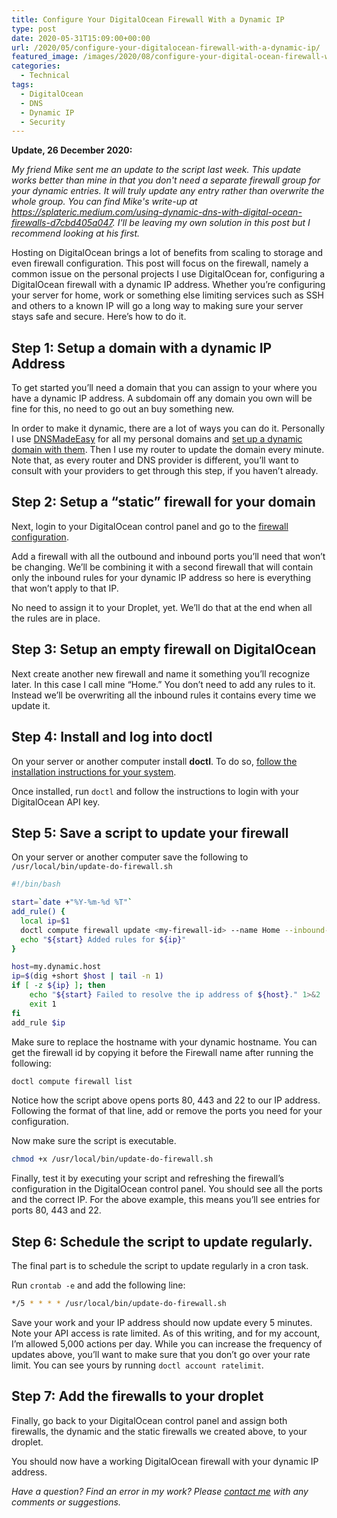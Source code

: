 ```yaml
---
title: Configure Your DigitalOcean Firewall With a Dynamic IP
type: post
date: 2020-05-31T15:09:00+00:00
url: /2020/05/configure-your-digitalocean-firewall-with-a-dynamic-ip/
featured_image: /images/2020/08/configure-your-digital-ocean-firewall-with-a-dynamic-ip.png
categories:
  - Technical
tags:
  - DigitalOcean
  - DNS
  - Dynamic IP
  - Security
---
```


**Update, 26 December 2020:**

_My friend Mike sent me an update to the script last week. This update works better than mine in that you don't need a separate firewall group for your dynamic entries. It will truly update any entry rather than overwrite the whole group. You can find Mike's write-up at <https://splateric.medium.com/using-dynamic-dns-with-digital-ocean-firewalls-d7cbd405a047>. I'll be leaving my own solution in this post but I recommend looking at his first._

Hosting on DigitalOcean brings a lot of benefits from scaling to storage and even firewall configuration. This post will focus on the firewall, namely a common issue on the personal projects I use DigitalOcean for, configuring a DigitalOcean firewall with a dynamic IP address. Whether you’re configuring your server for home, work or something else limiting services such as SSH and others to a known IP will go a long way to making sure your server stays safe and secure. Here’s how to do it.

## Step 1: Setup a domain with a dynamic IP Address

To get started you’ll need a domain that you can assign to your where you have a dynamic IP address. A subdomain off any domain you own will be fine for this, no need to go out an buy something new.

In order to make it dynamic, there are a lot of ways you can do it. Personally I use [DNSMadeEasy][1] for all my personal domains and [set up a dynamic domain with them][2]. Then I use my router to update the domain every minute. Note that, as every router and DNS provider is different, you’ll want to consult with your providers to get through this step, if you haven’t already.

## Step 2: Setup a “static” firewall for your domain

Next, login to your DigitalOcean control panel and go to the [firewall configuration][3].

Add a firewall with all the outbound and inbound ports you’ll need that won’t be changing. We’ll be combining it with a second firewall that will contain only the inbound rules for your dynamic IP address so here is everything that won’t apply to that IP.

No need to assign it to your Droplet, yet. We’ll do that at the end when all the rules are in place.

## Step 3: Setup an empty firewall on DigitalOcean

Next create another new firewall and name it something you’ll recognize later. In this case I call mine “Home.” You don’t need to add any rules to it. Instead we’ll be overwriting all the inbound rules it contains every time we update it.

## Step 4: Install and log into doctl

On your server or another computer install **doctl**. To do so, [follow the installation instructions for your system][4].

Once installed, run `doctl` and follow the instructions to login with your DigitalOcean API key.

## Step 5: Save a script to update your firewall

On your server or another computer save the following to `/usr/local/bin/update-do-firewall.sh`

``` bash
#!/bin/bash

start=`date +"%Y-%m-%d %T"`
add_rule() {
  local ip=$1
  doctl compute firewall update <my-firewall-id> --name Home --inbound-rules "protocol:tcp,ports:80,address:${ip} protocol:tcp,ports:22,address:${ip} protocol:tcp,ports:443,address:${ip}"
  echo "${start} Added rules for ${ip}"
}

host=my.dynamic.host
ip=$(dig +short $host | tail -n 1)
if [ -z ${ip} ]; then
    echo "${start} Failed to resolve the ip address of ${host}." 1>&2
    exit 1
fi
add_rule $ip
```

Make sure to replace the hostname with your dynamic hostname. You can get the firewall id by copying it before the Firewall name after running the following:

``` bash
doctl compute firewall list
```

Notice how the script above opens ports 80, 443 and 22 to our IP address. Following the format of that line, add or remove the ports you need for your configuration.

Now make sure the script is executable.

``` bash
chmod +x /usr/local/bin/update-do-firewall.sh
```

Finally, test it by executing your script and refreshing the firewall’s configuration in the DigitalOcean control panel. You should see all the ports and the correct IP. For the above example, this means you’ll see entries for ports 80, 443 and 22.

## Step 6: Schedule the script to update regularly.

The final part is to schedule the script to update regularly in a cron task.

Run `crontab -e` and add the following line:

``` bash
*/5 * * * * /usr/local/bin/update-do-firewall.sh
```

Save your work and your IP address should now update every 5 minutes. Note your API access is rate limited. As of this writing, and for my account, I’m allowed 5,000 actions per day. While you can increase the frequency of updates above, you’ll want to make sure that you don’t go over your rate limit. You can see yours by running `doctl account ratelimit`.

## Step 7: Add the firewalls to your droplet

Finally, go back to your DigitalOcean control panel and assign both firewalls, the dynamic and the static firewalls we created above, to your droplet.

You should now have a working DigitalOcean firewall with your dynamic IP address.

_Have a question? Find an error in my work? Please [contact me][5] with any comments or suggestions._

 [1]: https://dnsmadeeasy.com/
 [2]: https://dnsmadeeasy.com/technology/dynamic-dns/
 [3]: https://cloud.digitalocean.com/networking/firewalls
 [4]: https://github.com/digitalocean/doctl
 [5]: mailto:contact@chriswiegman.com